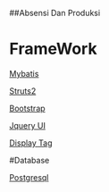##Absensi Dan Produksi

# FrameWork

[Mybatis](http://blog.mybatis.org/)

[Struts2](https://struts.apache.org/)

[Bootstrap](http://getbootstrap.com/)

[Jquery UI](http://jqueryui.com/)

[Display Tag](http://www.displaytag.org/1.2/)

#Database

[Postgresql](https://www.postgresql.org/)
